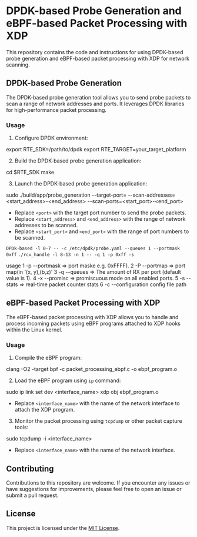 # DPDK-based Probe Generation and eBPF-based Packet Processing with XDP

This repository contains the code and instructions for using DPDK-based probe generation and eBPF-based packet processing with XDP for network scanning.

## DPDK-based Probe Generation

The DPDK-based probe generation tool allows you to send probe packets to scan a range of network addresses and ports. It leverages DPDK libraries for high-performance packet processing.

### Usage

1. Configure DPDK environment:

export RTE_SDK=/path/to/dpdk
export RTE_TARGET=your_target_platform


2. Build the DPDK-based probe generation application:

cd $RTE_SDK
make


3. Launch the DPDK-based probe generation application:

sudo ./build/app/probe_generation --target-port=<port> --scan-addresses=<start_address>-<end_address> --scan-ports=<start_port>-<end_port>


- Replace `<port>` with the target port number to send the probe packets.
- Replace `<start_address>` and `<end_address>` with the range of network addresses to be scanned.
- Replace `<start_port>` and `<end_port>` with the range of port numbers to be scanned.

`DPDk-based -l 0-7 -- -c /etc/dpdk/probe.yaml --queues 1 --portmask 0xff`
`./rcv_handle -l 8-13 -n 1 -- -q 1 -p 0xff -s`

usage
1 -p --portmask => port maske e.g. 0xFFFF).
2 -P --portmap => port map(in '(x, y),(b,z)'
3 -q --queues => The amount of RX  per port (default value is 1).
4 -x --promisc => promiscuous mode on all enabled ports.
5 -s --stats =>  real-time packet counter stats
6 -c --configuration config file path


## eBPF-based Packet Processing with XDP

The eBPF-based packet processing with XDP allows you to handle and process incoming packets using eBPF programs attached to XDP hooks within the Linux kernel.

### Usage

1. Compile the eBPF program:

clang -O2 -target bpf -c packet_processing_ebpf.c -o ebpf_program.o


2. Load the eBPF program using `ip` command:

sudo ip link set dev <interface_name> xdp obj ebpf_program.o


- Replace `<interface_name>` with the name of the network interface to attach the XDP program.

3. Monitor the packet processing using `tcpdump` or other packet capture tools:

sudo tcpdump -i <interface_name>


- Replace `<interface_name>` with the name of the network interface.

## Contributing

Contributions to this repository are welcome. If you encounter any issues or have suggestions for improvements, please feel free to open an issue or submit a pull request.

## License

This project is licensed under the [MIT License](LICENSE).
